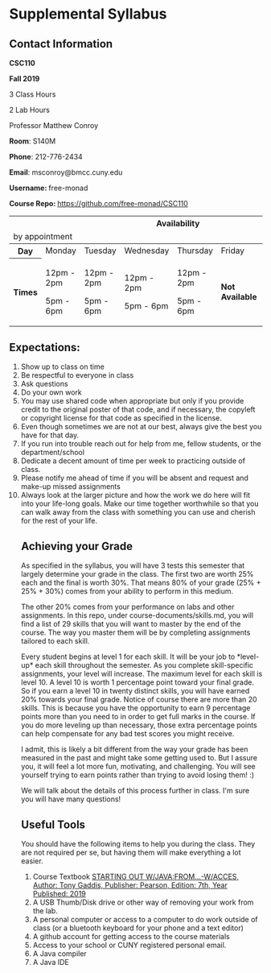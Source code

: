 <!DOCTYPE html>
<html>
	<head></head>
	<body>
		<h1>Supplemental Syllabus</h1>
		<h2>Contact Information</h2>
		<p><strong>CSC110 </strong></p>
		<p><strong>Fall 2019 </strong></p>
		<p>3 Class Hours</p>
		<p>2 Lab Hours</p>
		<p>Professor Matthew Conroy</p>
		<p><strong>Room</strong>: S140M</p>
		<p><strong>Phone</strong>: 212-776-2434</p>
		<p><strong>Email</strong>: msconroy@bmcc.cuny.edu</p>
		<p><strong>Username: </strong> free-monad</strong></p>
		<p><strong>Course Repo: </strong> <a href="https://github.com/free-monad/CSC110">https://github.com/free-monad/CSC110 </a></p>
		<p>
				<table>
					<thead>
						<tr>
							<th colspan="8"> Availability </th>
						</tr>
						<tr>
							<td colspan="8"> by appointment </td>
						</tr>
					</thead>
					<tbody>
						<tr>
							<th>Day</th>
							<td>Monday</td> 
							<td>Tuesday</td>
							<td>Wednesday</td>
							<td>Thursday</td>
							<td>Friday</td>
							<td>Saturday</td>
							<td>Sunday</td>
						</tr>
						<tr>
							<th> Times </th>
							<td><p>12pm - 2pm</p> <p>5pm - 6pm</p> </td>
							<td> <p>12pm - 2pm</p> <p>5pm - 6pm</p> </td>
							<td> <p>12pm - 2pm</p> <p>5pm - 6pm</p> </td>
							<td> <p>12pm - 2pm</p> <p>5pm - 6pm</p> </td>
							<td><strong>Not Available</strong></td>
							<td>3pm - 5pm </td>
							<td><strong>Not Available</strong> </td>
						</tr>
					</tbody>
				</table>
		</p>
		<h2>Expectations:</h2>
		<ol>
			<li>Show up to class on time</li>
			<li>Be respectful to everyone in class</li>
			<li>Ask questions</li>
			<li>Do your own work</li>
			<li>You may use shared code when appropriate but only if you provide credit to the original poster of that code, and if necessary, the copyleft or copyright license for that code as specified in the license.</li>
			<li>Even though sometimes we are not at our best, always give the best you have for that day.</li>
			<li>If you run into trouble reach out for help from me, fellow students, or the department/school</li>
			<li> Dedicate a decent amount of time per week to practicing outside of class.</li>
			<li> Please notify me ahead of time if you will be absent and request and make-up missed assignments</li>
			<li>Always look at the larger picture and how the work we do here will fit into your life-long goals. Make our time together worthwhile so that you can walk away from the class with something you can use and cherish for the rest of your life. </li>
		<h2>Achieving your Grade </h2>
		<p>As specified in the syllabus, you will have 3 tests this semester that largely determine your grade in the class. The first two are worth 25% each and the final is worth 30%. That means 80% of your grade (25% + 25% + 30%) comes from your ability to perform in this medium.</p>
		<p>The other 20% comes from your performance on labs and other assignments. In this repo, under course-documents/skills.md, you will find a list of 29 skills that you will want to master by the end of the course. The way you master them will be by completing assignments tailored to each skill.</p>
		<p>Every student begins at level 1 for each skill. It will be your job to *level-up* each skill throughout the semester. As you complete skill-specific assignments, your level will increase. The maximum level for each skill is level 10. A level 10 is worth 1 percentage point toward your final grade. So if you earn a level 10 in twenty distinct skills, you will have earned 20% towards your final grade. Notice of course there are more than 20 skills. This is because you have the opportunity to earn 9 percentage points more than you need to in order to get full marks in the course. If you do more leveling up than necessary, those extra percentage points can help compensate for any bad test scores you might receive. </p>
		<p>I admit, this is likely a bit different from the way your grade has been measured in the past and might take some getting used to. But I assure you, it will feel a lot more fun, motivating, and challenging. You will see yourself trying to earn points rather than trying to avoid losing them! :) </p>
		<p>We will talk about the details of this process further in class. I'm sure you will have many questions!</p>
		<h2>Useful Tools</h2>
		<p>You should have the following items to help you during the class. They are not required per se, but having them will make everything a lot easier.</p>
		<ol>
			<li>Course Textbook <a href="https://www.amazon.com/Starting-Out-Java-Control-Structures/dp/0133957055">STARTING OUT W/JAVA:FROM...-W/ACCES, Author: Tony Gaddis, Publisher: Pearson, Edition: 7th, Year Published: 2019 </a></li>
			<li>A USB Thumb/Disk drive or other way of removing your work from the lab.</li>
		 	<li>A personal computer or access to a computer to do work outside of class (or a bluetooth keyboard for your phone and a text editor)</li>
			<li>A github account for getting access to the course materials</li>
			<li>Access to your school or CUNY registered personal email.</li>
			<li>A Java compiler</li>
			<li>A Java IDE</li>
		</ol>
	</body>
</html>
